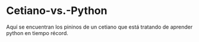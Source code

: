 # Cetiano-vs.-Python

Aquí se encuentran los pininos de un cetiano que está tratando de aprender python en tiempo récord.
